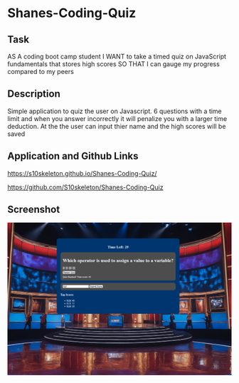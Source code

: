 # Shanes-Coding-Quiz

## Task

AS A coding boot camp student
I WANT to take a timed quiz on JavaScript fundamentals that stores high scores
SO THAT I can gauge my progress compared to my peers

## Description

Simple application to quiz the user on Javascript. 
6 questions with a time limit and when you answer incorrectly
it will penalize you with a larger time deduction.  At the 
the user can input thier name and the high scores will be saved

## Application and Github Links 

https://s10skeleton.github.io/Shanes-Coding-Quiz/ 

https://github.com/S10skeleton/Shanes-Coding-Quiz

## Screenshot

![screenshot](./assets/images/Screenshot.png)

